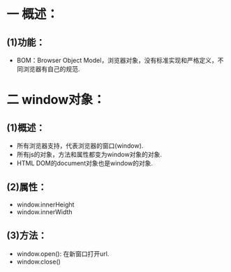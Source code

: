 # 一 概述：
## (1)功能：
- BOM：Browser Object Model，浏览器对象，没有标准实现和严格定义，不同浏览器有自己的规范.

# 二 window对象：
## (1)概述：
- 所有浏览器支持，代表浏览器的窗口(window).
- 所有js的对象，方法和属性都变为window对象的对象.
- HTML DOM的document对象也是window的对象.

## (2)属性：
- window.innerHeight
- window.innerWidth

## (3)方法：
- window.open(): 在新窗口打开url.
- window.close()